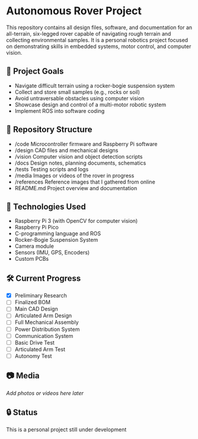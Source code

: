 
# Autonomous Rover Project

This repository contains all design files, software, and documentation for an all-terrain, six-legged rover capable of navigating rough terrain and collecting environmental samples. It is a personal robotics project focused on demonstrating skills in embedded systems, motor control, and computer vision.

## 🚀 Project Goals

- Navigate difficult terrain using a rocker-bogie suspension system
- Collect and store small samples (e.g., rocks or soil)
- Avoid untraversable obstacles using computer vision
- Showcase design and control of a multi-motor robotic system
- Implement ROS into software coding

## 📁 Repository Structure

- /code            Microcontroller firmware and Raspberry Pi software  
- /design          CAD files and mechanical designs  
- /vision          Computer vision and object detection scripts  
- /docs            Design notes, planning documents, schematics  
- /tests           Testing scripts and logs  
- /media           Images or videos of the rover in progress
- /references      Reference images that I gathered from online
- README.md        Project overview and documentation  

## 🧰 Technologies Used

- Raspberry Pi 3 (with OpenCV for computer vision)
- Raspberry Pi Pico
- C-programming language and ROS
- Rocker-Bogie Suspension System
- Camera module
- Sensors (IMU, GPS, Encoders)
- Custom PCBs

## 🛠️ Current Progress

- [x] Preliminary Research
- [ ] Finalized BOM
- [ ] Main CAD Design
- [ ] Articulated Arm Design
- [ ] Full Mechanical Assembly
- [ ] Power Distribution System
- [ ] Communication System
- [ ] Basic Drive Test
- [ ] Articulated Arm Test
- [ ] Autonomy Test

## 📷 Media

*Add photos or videos here later*

## 🔒 Status

This is a personal project still under development
